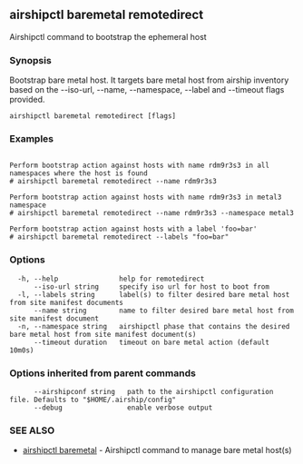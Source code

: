 ## airshipctl baremetal remotedirect

Airshipctl command to bootstrap the ephemeral host

### Synopsis

Bootstrap bare metal host. It targets bare metal host from airship inventory based
on the --iso-url, --name, --namespace, --label and --timeout flags provided.


```
airshipctl baremetal remotedirect [flags]
```

### Examples

```

Perform bootstrap action against hosts with name rdm9r3s3 in all namespaces where the host is found
# airshipctl baremetal remotedirect --name rdm9r3s3

Perform bootstrap action against hosts with name rdm9r3s3 in metal3 namespace
# airshipctl baremetal remotedirect --name rdm9r3s3 --namespace metal3

Perform bootstrap action against hosts with a label 'foo=bar'
# airshipctl baremetal remotedirect --labels "foo=bar"

```

### Options

```
  -h, --help               help for remotedirect
      --iso-url string     specify iso url for host to boot from
  -l, --labels string      label(s) to filter desired bare metal host from site manifest documents
      --name string        name to filter desired bare metal host from site manifest document
  -n, --namespace string   airshipctl phase that contains the desired bare metal host from site manifest document(s)
      --timeout duration   timeout on bare metal action (default 10m0s)
```

### Options inherited from parent commands

```
      --airshipconf string   path to the airshipctl configuration file. Defaults to "$HOME/.airship/config"
      --debug                enable verbose output
```

### SEE ALSO

* [airshipctl baremetal](airshipctl_baremetal.md)	 - Airshipctl command to manage bare metal host(s)


